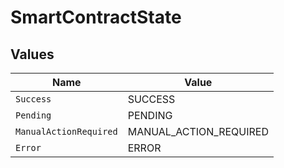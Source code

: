 # SmartContractState


## Values

| Name                   | Value                  |
| ---------------------- | ---------------------- |
| `Success`              | SUCCESS                |
| `Pending`              | PENDING                |
| `ManualActionRequired` | MANUAL_ACTION_REQUIRED |
| `Error`                | ERROR                  |